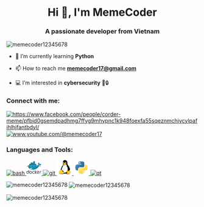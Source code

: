 <h1 align="center">Hi 👋, I'm MemeCoder</h1>
<h3 align="center">A passionate developer from Vietnam</h3>

<p align="left"> <img src="https://komarev.com/ghpvc/?username=memecoder12345678&label=Profile%20views&color=0e75b6&style=flat" alt="memecoder12345678" /> </p>

- 🌱 I’m currently learning **Python**

- 📫 How to reach me **memecoder17@gmail.com**

- 💻 I’m interested in **cybersecurity** 🚫🔒

<h3 align="left">Connect with me:</h3>
<p align="left">
<a href="https://fb.com/https://www.facebook.com/people/corder-meme/pfbid0gsemdpadhmg7ffyg9mhypnc1k948foexfa55sqeznmchjycylpafihlhjfantbdyl/" target="blank"><img align="center" src="https://raw.githubusercontent.com/rahuldkjain/github-profile-readme-generator/master/src/images/icons/Social/facebook.svg" alt="https://www.facebook.com/people/corder-meme/pfbid0gsemdpadhmg7ffyg9mhypnc1k948foexfa55sqeznmchjycylpafihlhjfantbdyl/" height="30" width="40" /></a>
<a href="https://www.youtube.com/c/www.youtube.com/@memecoder17" target="blank"><img align="center" src="https://raw.githubusercontent.com/rahuldkjain/github-profile-readme-generator/master/src/images/icons/Social/youtube.svg" alt="www.youtube.com/@memecoder17" height="30" width="40" /></a>
</p>

<h3 align="left">Languages and Tools:</h3>
<p align="left"> <a href="https://www.gnu.org/software/bash/" target="_blank" rel="noreferrer"> <img src="https://www.vectorlogo.zone/logos/gnu_bash/gnu_bash-icon.svg" alt="bash" width="40" height="40"/> </a> <a href="https://www.docker.com/" target="_blank" rel="noreferrer"> <img src="https://raw.githubusercontent.com/devicons/devicon/master/icons/docker/docker-original-wordmark.svg" alt="docker" width="40" height="40"/> </a> <a href="https://git-scm.com/" target="_blank" rel="noreferrer"> <img src="https://www.vectorlogo.zone/logos/git-scm/git-scm-icon.svg" alt="git" width="40" height="40"/> </a> <a href="https://www.linux.org/" target="_blank" rel="noreferrer"> <img src="https://raw.githubusercontent.com/devicons/devicon/master/icons/linux/linux-original.svg" alt="linux" width="40" height="40"/> </a> <a href="https://www.python.org" target="_blank" rel="noreferrer"> <img src="https://raw.githubusercontent.com/devicons/devicon/master/icons/python/python-original.svg" alt="python" width="40" height="40"/> </a> <a href="https://www.qt.io/" target="_blank" rel="noreferrer"> <img src="https://upload.wikimedia.org/wikipedia/commons/0/0b/Qt_logo_2016.svg" alt="qt" width="40" height="40"/> </a> </p>

<p><img align="left" src="https://github-readme-stats.vercel.app/api/top-langs?username=memecoder12345678&show_icons=true&locale=en&layout=compact" alt="memecoder12345678" /></p>

<p>&nbsp;<img align="center" src="https://github-readme-stats.vercel.app/api?username=memecoder12345678&show_icons=true&locale=en" alt="memecoder12345678" /></p>

<p><img align="center" src="https://github-readme-streak-stats.herokuapp.com/?user=memecoder12345678&" alt="memecoder12345678" /></p>

